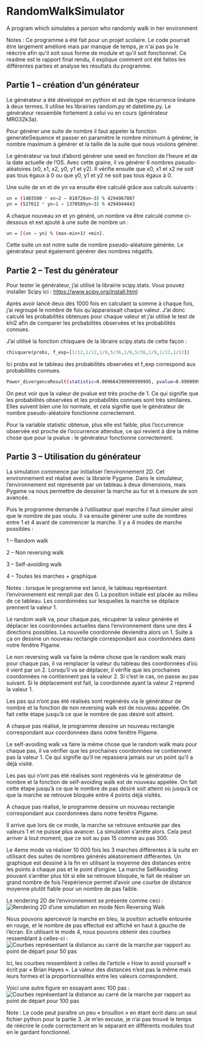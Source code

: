 # RandomWalkSimulator
A program which simulates a person who randomly walk in her environment

Notes : Ce programme a été fait pour un projet scolaire. Le code pourrait être largement amélioré mais par manque de temps, je n'ai pas pu le réécrire afin qu'il soit sous forme de module et qu'il soit fonctionnel.
Ce readme est le rapport final rendu, il explique comment ont été faites les différentes parties et analyse les résultats du programme.

## Partie 1 – création d’un générateur
Le générateur a été développé en python et est de type récurrence linéaire à deux termes. Il utilise les librairies random.py et datetime.py. Le générateur ressemble fortement à celui vu en cours (générateur MRG32k3a).

Pour générer une suite de nombre il faut appeler la fonction generateSequence et passer en paramètre le nombre minimum à générer, le nombre maximum à générer et la taille de la suite que nous voulons générer.

Le générateur va tout d’abord générer une seed en fonction de l’heure et de la date actuelle de l’OS. Avec cette graine, il va générer 6 nombres pseudo-aléatoires (x0, x1, x2, y0, y1 et y2). Il vérifie ensuite que x0, x1 et x2 ne soit pas tous égaux à 0 ou que y0, y1 et y2 ne soit pas tous égaux à 0.

Une suite de xn et de yn va ensuite être calculé grâce aux calculs suivants :
```bash
xn = (1403580 * xn−2 − 810728xn−3) % 4294967087
yn = (527612 * yn−1 − 1370589yn−3) % 4294944443
```
A chaque nouveau xn et yn généré, un nombre va être calculé comme ci-dessous et est ajouté à une suite de nombre un :
```bash
un = [(xn − yn) % (max-min+1) +min].
```
Cette suite un est notre suite de nombre pseudo-aléatoire générée.
Le générateur peut également générer des nombres négatifs.

## Partie 2 – Test du générateur
Pour tester le générateur, j’ai utilisé la librairie scipy.stats. Vous pouvez installer Scipy ici : https://www.scipy.org/install.html

Après avoir lancé deux dés 1000 fois en calculant la somme à chaque fois, j’ai regroupé le nombre de fois qu’apparaissait chaque valeur. J’ai donc calculé les probabilités obtenues pour chaque valeur et j’ai utilisé le test de khi2 afin de comparer les probabilités observées et les probabilités connues.

J’ai utilisé la fonction chisquare de la libraire scipy.stats de cette façon :
```python
chisquare(probs, f_exp=[1/12,1/12,1/9,5/36,1/6,5/36,1/9,1/12,1/12])
```
Ici probs est le tableau des probabilités observées et f_exp correspond aux probabilités connues.
```bash
Power_divergenceResult(statistic=0.009664399999999995, pvalue=0.9999999999773698)
```
On peut voir que la valeur de pvalue est très proche de 1. Ce qui signifie que les probabilités observées et les probabilités connues sont très similaires. Elles suivent bien une loi normale, et cela signifie que le générateur de nombre pseudo-aléatoire fonctionne correctement.

Pour la variable statistic obtenue, plus elle est faible, plus l’occurrence observée est proche de l’occurrence attendue, ce qui revient à dire la même chose que pour la pvalue : le générateur fonctionne correctement.

## Partie 3 – Utilisation du générateur
La simulation commence par initialiser l’environnement 2D. Cet environnement est réalisé avec la librairie Pygame. Dans le simulateur, l’environnement est représenté par un tableau à deux dimensions, mais Pygame va nous permettre de dessiner la marche au fur et à mesure de son avancée.

Puis le programme demande à l’utilisateur quel marche il faut simuler ainsi que le nombre de pas voulu. Il va ensuite générer une suite de nombres entre 1 et 4 avant de commencer la marche. Il y a 4 modes de marche possibles :

1 – Random walk

2 – Non reversing walk

3 – Self-avoiding walk

4 – Toutes les marches + graphique

Notes : lorsque le programme est lancé, le tableau représentant l’environnement est rempli par des 0. La position initiale est placée au milieu de ce tableau. Les coordonnées sur lesquelles la marche se déplace prennent la valeur 1.

Le random walk va, pour chaque pas, récupérer la valeur générée et déplacer les coordonnées actuelles dans l’environnement dans une des 4 directions possibles. La nouvelle coordonnée deviendra alors un 1. Suite à ça on dessine un nouveau rectangle correspondant aux coordonnées dans notre fenêtre Pigame.

Le non reversing walk va faire la même chose que le random walk mais pour chaque pas, il va remplacer la valeur du tableau des coordonnées d’où il vient par un 2. Lorsqu’il va se déplacer, il vérifie que les prochaines coordonnées ne contiennent pas la valeur 2. Si c’est le cas, on passe au pas suivant. Si le déplacement est fait, la coordonnée ayant la valeur 2 reprend la valeur 1.

Les pas qui n’ont pas été réalisés sont regénérés via le générateur de nombre et la fonction de non reversing walk est de nouveau appelée. On fait cette étape jusqu’à ce que le nombre de pas désiré soit atteint.

A chaque pas réalisé, le programme dessine un nouveau rectangle correspondant aux 
coordonnées dans notre fenêtre Pigame.

Le self-avoiding walk va faire la même chose que le random walk mais pour chaque pas, il va vérifier que les prochaines coordonnées ne contiennent pas la valeur 1. Ce qui signifie qu’il ne repassera jamais sur un point qu’il a déjà visité.

Les pas qui n’ont pas été réalisés sont regénérés via le générateur de nombre et la fonction de self-avoiding walk est de nouveau appelée. On fait cette étape jusqu’à ce que le nombre de pas désiré soit atteint où jusqu’à ce que la marche se retrouve bloquée entre 4 points déjà visités.

A chaque pas réalisé, le programme dessine un nouveau rectangle correspondant aux coordonnées dans notre fenêtre Pigame.

Il arrive que lors de ce mode, la marche se retrouve entourée par des valeurs 1 et ne puisse plus avancer. La simulation s’arrête alors. Cela peut arriver à tout moment, que ce soit au pas 15 comme au pas 300.

Le 4eme mode va réaliser 10 000 fois les 3 marches différentes à la suite en utilisant des suites de nombres générés aléatoirement différentes. Un graphique est dessiné à la fin en utilisant la moyenne des distances entre les points à chaque pas et le point d’origine. La marche SelfAvoiding pouvant s’arrêter plus tôt si elle se retrouve bloquée, le fait de réaliser un grand nombre de fois l’expérience permet d’avoir une courbe de distance moyenne plutôt fiable pour un nombre de pas faible.

Le rendering 2D de l’environnement se présente comme ceci :
![Rendering 2D d’une simulation en mode Non Reversing Walk](./ressources/Rendering2D.png)

Nous pouvons apercevoir la marche en bleu, la position actuelle entourée en rouge, et le nombre de pas effectué est affiché en haut à gauche de l’écran.
En utilisant le mode 4, nous pouvons obtenir des courbes ressemblant à celles-ci :
![Courbes représentant la distance au carré de la marche par rapport au point de départ pour 50 pas](./ressources/Courbes50.png)

Ici, les courbes ressemblent à celles de l’article « How to avoid yourself » écrit par « Brian Hayes ». La valeur des distances n’est pas la même mais leurs formes et la proportionnalités entre les valeurs correspondent.

Voici une autre figure en essayant avec 100 pas :
![Courbes représentant la distance au carré de la marche par rapport au point de départ pour 100 pas](./ressources/Courbes100.png)

Note : Le code peut paraître un peu « brouillon » en étant écrit dans un seul fichier python pour la partie 3. Je m’en excuse, je n’ai pas trouvé le temps de réécrire le code correctement en le séparant en différents modules tout en le gardant fonctionnel.
